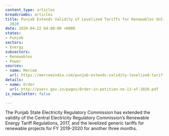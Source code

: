 ```yaml
---
content_type: articles
breadcrumbs: articles
title: Punjab Extends Validity of Levelized Tariffs for Renewables Until June 30,
  2020
date: 2020-04-22 04:00:00 +0000
states:
- Punjab
sectors:
- Energy
subsectors:
- Renewables
- Power
sources:
- name: Mercom
  url: https://mercomindia.com/punjab-extends-validity-levelized-tariffs-renewables/
details:
- name: Order
  url: http://pserc.gov.in/pages/Order-in-petition-no-13-of-2020.pdf
is_newsletter: false

---
```

The Punjab State Electricity Regulatory Commission has extended the validity of the Central Electricity Regulatory Commission’s Renewable Energy Tariff Regulations, 2017, and the levelized generic tariffs for renewable projects for FY 2019-2020 for another three months.
